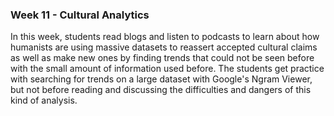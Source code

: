 ### Week 11 - Cultural Analytics

In this week, students read blogs and listen to podcasts to learn about how humanists are using massive datasets to reassert accepted cultural claims as well as make new ones by finding trends that could not be seen before with the small amount of information used before. The students get practice with searching for trends on a large dataset with Google's Ngram Viewer, but not before reading and discussing the difficulties and dangers of this kind of analysis.